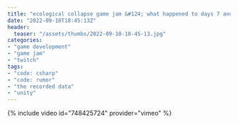 ```yaml
---
title: "ecological collapse game jam &#124; what happened to days 7 and 8? &#124; day 9"
date: "2022-09-10T18:45:13Z"
header:
  teaser: "/assets/thumbs/2022-09-10-18-45-13.jpg"
categories:
- "game development"
- "game jam"
- "twitch"
tags:
- "code: csharp"
- "code: rumor"
- "the recorded data"
- "unity"
---
```

{% include video id="748425724" provider="vimeo" %}
